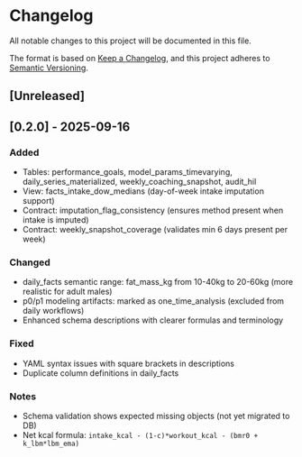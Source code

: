 # Changelog

All notable changes to this project will be documented in this file.

The format is based on [Keep a Changelog](https://keepachangelog.com/en/1.0.0/),
and this project adheres to [Semantic Versioning](https://semver.org/spec/v2.0.0.html).

## [Unreleased]

## [0.2.0] - 2025-09-16
### Added
- Tables: performance_goals, model_params_timevarying, daily_series_materialized, weekly_coaching_snapshot, audit_hil
- View: facts_intake_dow_medians (day-of-week intake imputation support)
- Contract: imputation_flag_consistency (ensures method present when intake is imputed)
- Contract: weekly_snapshot_coverage (validates min 6 days present per week)

### Changed
- daily_facts semantic range: fat_mass_kg from 10-40kg to 20-60kg (more realistic for adult males)
- p0/p1 modeling artifacts: marked as one_time_analysis (excluded from daily workflows)
- Enhanced schema descriptions with clearer formulas and terminology

### Fixed
- YAML syntax issues with square brackets in descriptions
- Duplicate column definitions in daily_facts

### Notes
- Schema validation shows expected missing objects (not yet migrated to DB)
- Net kcal formula: `intake_kcal - (1-c)*workout_kcal - (bmr0 + k_lbm*lbm_ema)`
